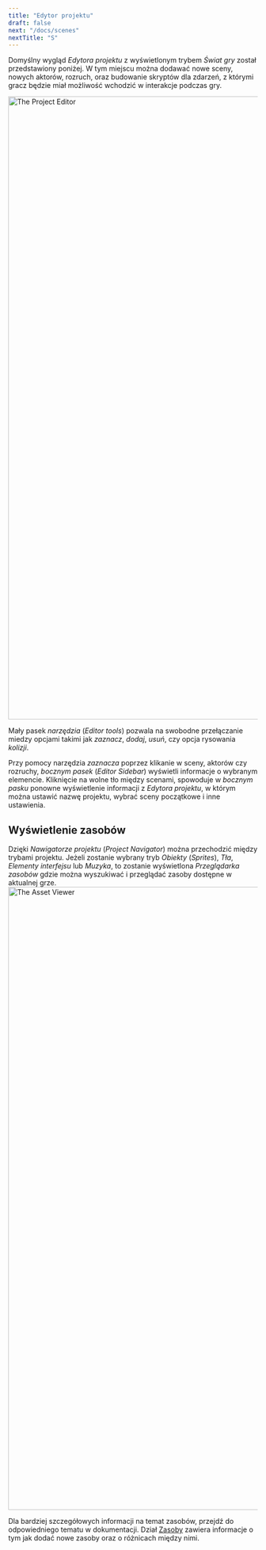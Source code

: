 ```yaml
---
title: "Edytor projektu"
draft: false
next: "/docs/scenes"
nextTitle: "S"
---
```


Domyślny wygląd _Edytora projektu_ z wyświetlonym trybem _Świat gry_ został przedstawiony poniżej. W tym miejscu można dodawać nowe sceny, nowych aktorów, rozruch, oraz budowanie skryptów dla zdarzeń, z którymi gracz będzie miał możliwość wchodzić w interakcje podczas gry.

<img title="The Project Editor" src="/img/screenshots/project-editor.png" width="1258">

Mały pasek _narzędzia_ (_Editor tools_) pozwala na swobodne przełączanie miedzy opcjami takimi jak _zaznacz_, _dodaj_, _usuń_, czy opcja rysowania _kolizji_.  

Przy pomocy narzędzia _zaznacza_ poprzez klikanie w sceny, aktorów czy rozruchy,  _bocznym pasek_ (_Editor Sidebar_) wyświetli informacje o wybranym elemencie. Kliknięcie na wolne tło między scenami, spowoduje w _bocznym pasku_ ponowne wyświetlenie informacji z _Edytora projektu_, w którym można ustawić nazwę projektu, wybrać sceny początkowe i inne ustawienia.

## Wyświetlenie zasobów

Dzięki _Nawigatorze projektu_ (_Project Navigator_) można przechodzić między trybami projektu. Jeżeli zostanie wybrany tryb _Obiekty_ (_Sprites_), _Tła_, _Elementy interfejsu_ lub _Muzyka_, to zostanie wyświetlona _Przeglądarka zasobów_ gdzie można wyszukiwać i przeglądać zasoby dostępne w aktualnej grze.
<img title="The Asset Viewer" src="/img/screenshots/asset-viewer.png" width="1258">

Dla bardziej szczegółowych informacji na temat zasobów, przejdź do odpowiedniego tematu w dokumentacji. Dział [Zasoby](/docs/assets) zawiera informacje o tym jak dodać nowe zasoby oraz o różnicach między nimi.  
